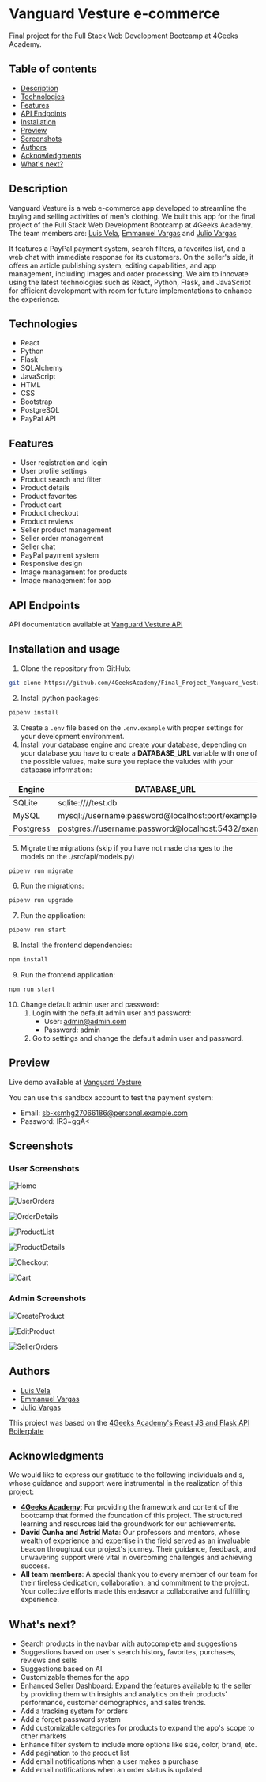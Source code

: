 # Vanguard Vesture e-commerce

Final project for the Full Stack Web Development Bootcamp at 4Geeks Academy.

## Table of contents

- [Description](#description)
- [Technologies](#technologies)
- [Features](#features)
- [API Endpoints](#api-endpoints)
- [Installation](#installation)
- [Preview](#preview)
- [Screenshots](#screenshots)
- [Authors](#authors)
- [Acknowledgments](#acknowledgments)
- [What's next?](#whats-next)

## Description

Vanguard Vesture is a web e-commerce app developed to streamline the buying and selling activities of men's clothing. We built this app for the final project of the Full Stack Web Development Bootcamp at 4Geeks Academy. The team members are: [Luis Vela](https://github.com/luismvl), [Emmanuel Vargas](https://github.com/EmmanuelV22) and [Julio Vargas](https://github.com/JulioV10)

It features a PayPal payment system, search filters, a favorites list, and a web chat with immediate response for its customers. On the seller's side, it offers an article publishing system, editing capabilities, and app management,
including images and order processing. We aim to innovate using the latest technologies such as React, Python, Flask, and JavaScript for efficient development with room for future implementations to enhance the experience.

## Technologies

- React
- Python
- Flask
- SQLAlchemy
- JavaScript
- HTML
- CSS
- Bootstrap
- PostgreSQL
- PayPal API

## Features

- User registration and login
- User profile settings
- Product search and filter
- Product details
- Product favorites
- Product cart
- Product checkout
- Product reviews
- Seller product management
- Seller order management
- Seller chat
- PayPal payment system
- Responsive design
- Image management for products 
- Image management for app

## API Endpoints

API documentation available at [Vanguard Vesture API](https://github.com/4GeeksAcademy/Final_Project_Vanguard_Vesture_pt18_E_L_J/blob/develop/src/api/README.md)

## Installation and usage

1. Clone the repository from GitHub:
```bash
git clone https://github.com/4GeeksAcademy/Final_Project_Vanguard_Vesture_pt18_E_L_J
```

2. Install python packages:
```bash
pipenv install
```

3. Create a `.env` file based on the `.env.example` with proper settings for your development environment.
4. Install your database engine and create your database, depending on your database you have to create a **DATABASE_URL** variable with one of the possible values, make sure you replace the valudes with your database information:

  | Engine    | DATABASE_URL                                        |
  | --------- | --------------------------------------------------- |
  | SQLite    | sqlite:////test.db                                  |
  | MySQL     | mysql://username:password@localhost:port/example    |
  | Postgress | postgres://username:password@localhost:5432/example |


5. Migrate the migrations (skip if you have not made changes to the models on the ./src/api/models.py)
  
```bash
pipenv run migrate
```

6. Run the migrations:

```bash
pipenv run upgrade
```

7. Run the application:
  
```bash
pipenv run start
```

8. Install the frontend dependencies:

```bash
npm install
```

9. Run the frontend application:

```bash
npm run start
```

10. Change default admin user and password:
    1. Login with the default admin user and password:
        - User: admin@admin.com
        - Password: admin
    2. Go to settings and change the default admin user and password.

## Preview

Live demo available at [Vanguard Vesture](https://sample-service-name-b95y.onrender.com/)

You can use this sandbox account to test the payment system:

- Email: sb-xsmhg27066186@personal.example.com
- Password: IR3=ggA<

## Screenshots

### User Screenshots

![Home](https://res.cloudinary.com/dspkak5d0/image/upload/v1692662616/readme_images/iavqahkcm76zlfqnvmsu.png)

![UserOrders](https://res.cloudinary.com/dspkak5d0/image/upload/v1692667864/readme_images/d6t1bxbdrv3erc5rfl1f.jpg)

![OrderDetails](https://res.cloudinary.com/dspkak5d0/image/upload/v1692667925/readme_images/jycrda5cqvvhhdmj6bc7.jpg)

![ProductList](https://res.cloudinary.com/dspkak5d0/image/upload/v1692667803/readme_images/ldcxr3wzf8df3fqqe2rv.jpg)

![ProductDetails](https://res.cloudinary.com/dspkak5d0/image/upload/v1692668070/readme_images/yjsav0lx0de5p7lhbdzo.jpg)

![Checkout](https://res.cloudinary.com/dspkak5d0/image/upload/v1692668000/readme_images/gryqz78leb6bdvkq9mql.jpg)

![Cart](https://res.cloudinary.com/dspkak5d0/image/upload/v1692668206/readme_images/aaptai7epsl12xhi3aeu.jpg)

### Admin Screenshots

![CreateProduct](https://res.cloudinary.com/dspkak5d0/image/upload/v1692668039/readme_images/s9ghqeaw0bjd6nxwyuej.jpg)

![EditProduct](https://res.cloudinary.com/dspkak5d0/image/upload/v1692668237/readme_images/wvt7mbu5crrnx4ds6jsd.jpg)

![SellerOrders](https://res.cloudinary.com/dspkak5d0/image/upload/v1692668271/readme_images/jnjgcrvzz2v9nlapl0nh.jpg)

## Authors

- [Luis Vela](https://github.com/luismvl)
- [Emmanuel Vargas](https://github.com/EmmanuelV22)
- [Julio Vargas](https://github.com/JulioV10)

This project was based on the [4Geeks Academy's React JS and Flask API Boilerplate](https://github.com/4GeeksAcademy/react-flask-hello)

## Acknowledgments

We would like to express our gratitude to the following individuals and s, whose guidance and support were instrumental in the realization of this project:

- **[4Geeks Academy](https://4geeksacademy.com/)**: For providing the framework and content of the bootcamp that formed the foundation of this project. The structured learning and resources laid the groundwork for our achievements.
- **David Cunha and Astrid Mata**: Our professors and mentors, whose wealth of experience and expertise in the field served as an invaluable beacon throughout our project's journey. Their guidance, feedback, and unwavering support were vital in overcoming challenges and achieving success.
- **All team members**: A special thank you to every member of our team for their tireless dedication, collaboration, and commitment to the project. Your collective efforts made this endeavor a collaborative and fulfilling experience.

## What's next?

- Search products in the navbar with autocomplete and suggestions
- Suggestions based on user's search history, favorites, purchases, reviews and sells
- Suggestions based on AI
- Customizable themes for the app
- Enhanced Seller Dashboard:  Expand the features available to the seller by providing them with insights and analytics on their products' performance, customer demographics, and sales trends.
- Add a tracking system for orders
- Add a forget password system
- Add customizable categories for products to expand the app's scope to other markets
- Enhance filter system to include more options like size, color, brand, etc.
- Add pagination to the product list
- Add email notifications when a user makes a purchase
- Add email notifications when an order status is updated